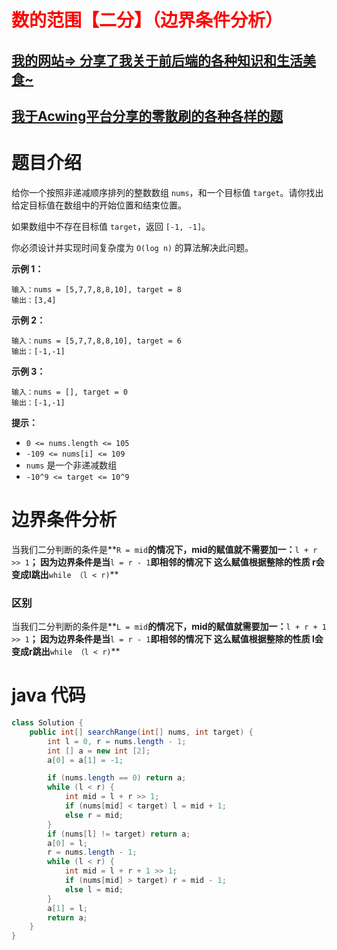 # <font color='red'>数的范围【二分】（边界条件分析）</font>

## [我的网站=> 分享了我关于前后端的各种知识和生活美食~](https://www.fanxy.cloud)

## [我于Acwing平台分享的零散刷的各种各样的题](https://www.acwing.com/blog/content/33005/) 

# 题目介绍

给你一个按照非递减顺序排列的整数数组 `nums`，和一个目标值 `target`。请你找出给定目标值在数组中的开始位置和结束位置。

如果数组中不存在目标值 `target`，返回 `[-1, -1]`。

你必须设计并实现时间复杂度为 `O(log n)` 的算法解决此问题。

 

**示例 1：**

```
输入：nums = [5,7,7,8,8,10], target = 8
输出：[3,4]
```

**示例 2：**

```
输入：nums = [5,7,7,8,8,10], target = 6
输出：[-1,-1]
```

**示例 3：**

```
输入：nums = [], target = 0
输出：[-1,-1]
```

 

**提示：**

- `0 <= nums.length <= 105`
- `-109 <= nums[i] <= 109`
- `nums` 是一个非递减数组
- `-10^9 <= target <= 10^9`
  
  

# 边界条件分析

当我们二分判断的条件是**`R = mid`**的情况下，mid的赋值就不需要加一：**`l + r >> 1`**；
因为边界条件是当**`l = r - 1`**即相邻的情况下 这么赋值根据整除的性质 r会变成l跳出**`while （l < r)`**



### 区别

当我们二分判断的条件是**`L = mid`**的情况下，mid的赋值就需要加一：**`l + r + 1 >> 1`**；
因为边界条件是当**`l = r - 1`**即相邻的情况下 这么赋值根据整除的性质 l会变成r跳出**`while （l < r)`**



# java 代码

```java
class Solution {
    public int[] searchRange(int[] nums, int target) {
        int l = 0, r = nums.length - 1;
        int [] a = new int [2];
        a[0] = a[1] = -1;

        if (nums.length == 0) return a;
        while (l < r) {
            int mid = l + r >> 1;
            if (nums[mid] < target) l = mid + 1;
            else r = mid;
        }
        if (nums[l] != target) return a;
        a[0] = l;
        r = nums.length - 1;
        while (l < r) {
            int mid = l + r + 1 >> 1;
            if (nums[mid] > target) r = mid - 1;
            else l = mid;
        }
        a[1] = l;
        return a;
    }
}
```

